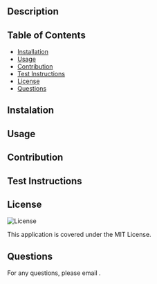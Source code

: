 
# 

## Description


## Table of Contents
- [Installation](#installation)
- [Usage](#usage)
- [Contribution](#contribution)
- [Test Instructions](#test-instructions)
- [License](#license)
- [Questions](#questions)

## Instalation


## Usage


## Contribution


## Test Instructions


## License
![License](https://img.shields.io/badge/License-MIT-yellow.svg)

This application is covered under the MIT License.

## Questions
 
For any questions, please email .
